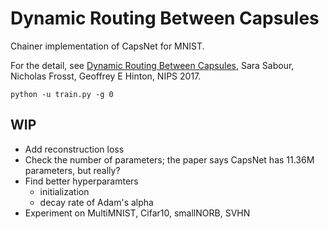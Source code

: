 # Dynamic Routing Between Capsules

Chainer implementation of CapsNet for MNIST.

For the detail, see [Dynamic Routing Between Capsules](https://arxiv.org/pdf/1710.09829.pdf), Sara Sabour, Nicholas Frosst, Geoffrey E Hinton, NIPS 2017.

```
python -u train.py -g 0
```

## WIP

- Add reconstruction loss
- Check the number of parameters; the paper says CapsNet has 11.36M parameters, but really?
- Find better hyperparamters
    - initialization
    - decay rate of Adam's alpha
- Experiment on MultiMNIST, Cifar10, smallNORB, SVHN

